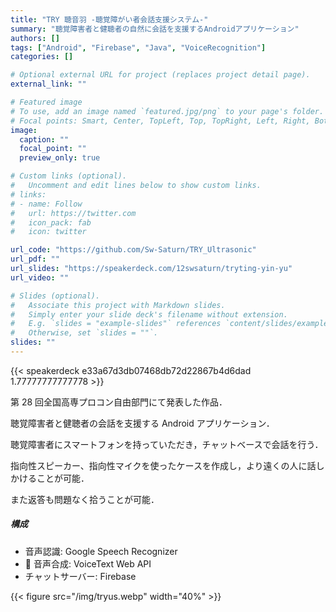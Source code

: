 ```yaml
---
title: "TRY 聴音羽 -聴覚障がい者会話支援システム-"
summary: "聴覚障害者と健聴者の自然に会話を支援するAndroidアプリケーション"
authors: []
tags: ["Android", "Firebase", "Java", "VoiceRecognition"]
categories: []

# Optional external URL for project (replaces project detail page).
external_link: ""

# Featured image
# To use, add an image named `featured.jpg/png` to your page's folder.
# Focal points: Smart, Center, TopLeft, Top, TopRight, Left, Right, BottomLeft, Bottom, BottomRight.
image:
  caption: ""
  focal_point: ""
  preview_only: true

# Custom links (optional).
#   Uncomment and edit lines below to show custom links.
# links:
# - name: Follow
#   url: https://twitter.com
#   icon_pack: fab
#   icon: twitter

url_code: "https://github.com/Sw-Saturn/TRY_Ultrasonic"
url_pdf: ""
url_slides: "https://speakerdeck.com/12swsaturn/tryting-yin-yu"
url_video: ""

# Slides (optional).
#   Associate this project with Markdown slides.
#   Simply enter your slide deck's filename without extension.
#   E.g. `slides = "example-slides"` references `content/slides/example-slides.md`.
#   Otherwise, set `slides = ""`.
slides: ""
---
```


{{< speakerdeck e33a67d3db07468db72d22867b4d6dad 1.77777777777778 >}}

第 28 回全国高専プロコン自由部門にて発表した作品．

聴覚障害者と健聴者の会話を支援する Android アプリケーション．

聴覚障害者にスマートフォンを持っていただき，チャットベースで会話を行う．

指向性スピーカー、指向性マイクを使ったケースを作成し，より遠くの人に話しかけることが可能．

また返答も問題なく拾うことが可能．

##### 構成

- 音声認識: Google Speech Recognizer
-  音声合成: VoiceText Web API
- チャットサーバー: Firebase

{{< figure src="/img/tryus.webp" width="40%" >}}
